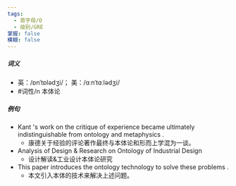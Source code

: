 ```yaml
---
tags:
  - 首字母/O
  - 级别/GRE
掌握: false
模糊: false
---
```

##### 词义
- 英：/ɒnˈtɒlədʒi/； 美：/ɑːnˈtɑːlədʒi/
- #词性/n  本体论
##### 例句
- Kant 's work on the critique of experience became ultimately indistinguishable from ontology and metaphysics .
	- 康德关于经验的评论著作最终与本体论和形而上学混为一谈。
- Analysis of Design & Research on Ontology of Industrial Design
	- 设计解读&工业设计本体论研究
- This paper introduces the ontology technology to solve these problems .
	- 本文引入本体的技术来解决上述问题。

